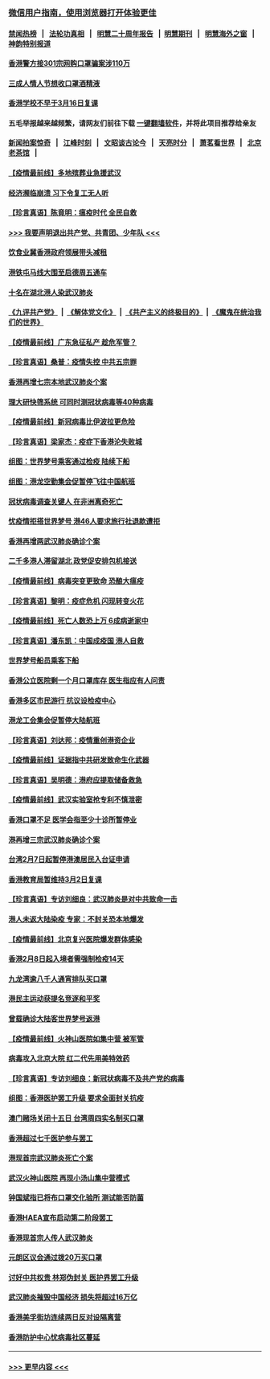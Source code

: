 ### [微信用户指南，使用浏览器打开体验更佳](https://github.com/gfw-breaker/banned-news1/blob/master/indexes/wechat-guide.md?t=0)
#### [禁闻热榜](热点新闻.md?t=0)  &nbsp;&nbsp;|&nbsp;&nbsp; [法轮功真相](https://github.com/gfw-breaker/truth/blob/master/README.md?t=0) &nbsp;&nbsp;|&nbsp;&nbsp; [明慧二十周年报告](https://github.com/gfw-breaker/mh-reports/blob/master/README.md?t=0) &nbsp;&nbsp;|&nbsp;&nbsp;[明慧期刊](https://github.com/gfw-breaker/mh-qikan) &nbsp;&nbsp;|&nbsp;&nbsp; [明慧海外之窗](https://github.com/gfw-breaker/mh-news/blob/master/README.md?t=0) &nbsp;&nbsp;|&nbsp;&nbsp; [神韵特别报道](https://github.com/gfw-breaker/mh-news/blob/master/shenyun.md?t=0)
#### [香港警方接301宗网购口罩骗案涉110万](../pages/nsc415/n11867572.md?t=02150011) 
#### [三成人情人节想收口罩酒精液](../pages/nsc415/n11867523.md?t=02150011) 
#### [香港学校不早于3月16日复课](../pages/nsc415/n11867498.md?t=02150011) 
#### 五毛举报越来越频繁，请网友们前往下载 [一键翻墙软件](https://github.com/gfw-breaker/ssr-accounts)，并将此项目推荐给亲友
#### [新闻拍案惊奇](https://github.com/gfw-breaker/banned-news1/blob/master/pages/link4.md) &nbsp;&nbsp;|&nbsp;&nbsp; [江峰时刻](https://github.com/gfw-breaker/banned-news1/blob/master/pages/link4.md) &nbsp;&nbsp;|&nbsp;&nbsp; [文昭谈古论今](https://github.com/gfw-breaker/banned-news1/blob/master/pages/link4.md) &nbsp;&nbsp;|&nbsp;&nbsp; [天亮时分](https://github.com/gfw-breaker/banned-news1/blob/master/pages/link4.md) &nbsp;&nbsp;|&nbsp;&nbsp; [萧茗看世界](https://github.com/gfw-breaker/banned-news1/blob/master/pages/link4.md) &nbsp;&nbsp;|&nbsp;&nbsp; [北京老茶馆](https://github.com/gfw-breaker/banned-news1/blob/master/pages/link4.md) &nbsp;&nbsp;|&nbsp;&nbsp; 
#### [【疫情最前线】多地殡葬业急援武汉](../pages/nsc415/n11866914.md?t=02150011) 
#### [经济濒临崩溃 习下令复工无人听](../pages/nsc415/n11867269.md?t=02150011) 
#### [【珍言真语】陈竟明：瘟疫时代 全民自救](../pages/nsc415/n11866765.md?t=02150011) 
#### [>>> 我要声明退出共产党、共青团、少年队 <<<](https://github.com/begood0513/goodnews/blob/master/quit/letter.md) 
#### [饮食业冀香港政府领展带头减租](../pages/nsc415/n11864876.md?t=02150011) 
#### [港铁屯马线大围至启德周五通车](../pages/nsc415/n11864842.md?t=02150011) 
#### [十名在湖北港人染武汉肺炎](../pages/nsc415/n11864807.md?t=02150011) 
#### [《九评共产党》](https://github.com/begood0513/9ping.md/blob/master/README.md) &nbsp;|&nbsp; [《解体党文化》](../../../../jtdwh.md/blob/master/README.md)  &nbsp;|&nbsp; [《共产主义的终极目的》](../../../../gczydzjmd.md/blob/master/README.md) &nbsp;|&nbsp; [《魔鬼在统治我们的世界》](../../../../mgztzwmdsj.md/blob/master/README.md) 
#### [【疫情最前线】广东急征私产 趁危军管？](../pages/nsc415/n11864205.md?t=02150011) 
#### [【珍言真语】桑普：疫情失控 中共五宗罪](../pages/nsc415/n11864157.md?t=02150011) 
#### [香港再增七宗本地武汉肺炎个案](../pages/nsc415/n11862405.md?t=02150011) 
#### [理大研快筛系统 可同时测冠状病毒等40种病毒](../pages/nsc415/n11862376.md?t=02150011) 
#### [【疫情最前线】新冠病毒比伊波拉更危险](../pages/nsc415/n11862199.md?t=02150011) 
#### [【珍言真语】梁家杰：疫症下香港沦失败城](../pages/nsc415/n11861588.md?t=02150011) 
#### [组图：世界梦号乘客通过检疫 陆续下船](../pages/nsc415/n11858302.md?t=02150011) 
#### [组图：港龙空勤集会促暂停飞往中国航班](../pages/nsc415/n11858190.md?t=02150011) 
#### [冠状病毒调查关键人 在非洲离奇死亡](../pages/nsc415/n11859798.md?t=02150011) 
#### [忧疫情拒搭世界梦号 港46人要求旅行社退款遭拒](../pages/nsc415/n11859849.md?t=02150011) 
#### [香港再增两武汉肺炎确诊个案](../pages/nsc415/n11859833.md?t=02150011) 
#### [二千多港人滞留湖北 政党促安排包机接送](../pages/nsc415/n11859831.md?t=02150011) 
#### [【疫情最前线】病毒突变更致命 恐酿大瘟疫](../pages/nsc415/n11859604.md?t=02150011) 
#### [【珍言真语】黎明：疫症危机 闪现转变火花](../pages/nsc415/n11859199.md?t=02150011) 
#### [【疫情最前线】死亡人数恐上万 6成病逝家中](../pages/nsc415/n11856687.md?t=02150011) 
#### [【珍言真语】潘东凯：中国成疫国 港人自救](../pages/nsc415/n11856962.md?t=02150011) 
#### [世界梦号船员乘客下船](../pages/nsc415/n11856883.md?t=02150011) 
#### [香港公立医院剩一个月口罩库存 医生指应有人问责](../pages/nsc415/n11856875.md?t=02150011) 
#### [香港多区市民游行 抗议设检疫中心](../pages/nsc415/n11856866.md?t=02150011) 
#### [港龙工会集会促暂停大陆航班](../pages/nsc415/n11856840.md?t=02150011) 
#### [【珍言真语】刘达邦：疫情重创港资企业](../pages/nsc415/n11854274.md?t=02150011) 
#### [【疫情最前线】证据指中共研发致命生化武器](../pages/nsc415/n11853087.md?t=02150011) 
#### [【珍言真语】吴明德：港府应提取储备救急](../pages/nsc415/n11852734.md?t=02150011) 
#### [【疫情最前线】武汉实验室抢专利不慎泄密](../pages/nsc415/n11850310.md?t=02150011) 
#### [香港口罩不足 医学会指至少十诊所暂停业](../pages/nsc415/n11850301.md?t=02150011) 
#### [港再增三宗武汉肺炎确诊个案](../pages/nsc415/n11850328.md?t=02150011) 
#### [台湾2月7日起暂停港澳居民入台证申请](../pages/nsc415/n11850304.md?t=02150011) 
#### [香港教育局暂维持3月2日复课](../pages/nsc415/n11850260.md?t=02150011) 
#### [【珍言真语】专访刘细良：武汉肺炎是对中共致命一击](../pages/nsc415/n11849934.md?t=02150011) 
#### [港人未返大陆染疫 专家：不封关恐本地爆发](../pages/nsc415/n11848021.md?t=02150011) 
#### [【疫情最前线】北京复兴医院爆发群体感染](../pages/nsc415/n11847626.md?t=02150011) 
#### [香港2月8日起入境者需强制检疫14天](../pages/nsc415/n11847658.md?t=02150011) 
#### [九龙湾逾八千人通宵排队买口罩](../pages/nsc415/n11847647.md?t=02150011) 
#### [港民主运动获提名竞逐和平奖](../pages/nsc415/n11847633.md?t=02150011) 
#### [曾载确诊大陆客世界梦号返港](../pages/nsc415/n11847608.md?t=02150011) 
#### [【疫情最前线】火神山医院如集中营 被军管](../pages/nsc415/n11847524.md?t=02150011) 
#### [病毒攻入北京大院 红二代先用美特效药](../pages/nsc415/n11847427.md?t=02150011) 
#### [【珍言真语】专访刘细良：新冠状病毒不及共产党的病毒](../pages/nsc415/n11847164.md?t=02150011) 
#### [组图：香港医护罢工升级 要求全面封关抗疫](../pages/nsc415/n11844107.md?t=02150011) 
#### [澳门赌场关闭十五日 台湾周四实名制买口罩](../pages/nsc415/n11845083.md?t=02150011) 
#### [香港超过七千医护参与罢工](../pages/nsc415/n11845051.md?t=02150011) 
#### [港现首宗武汉肺炎死亡个案](../pages/nsc415/n11844998.md?t=02150011) 
#### [武汉火神山医院 再现小汤山集中营模式](../pages/nsc415/n11844763.md?t=02150011) 
#### [钟国斌指已将布口罩交化验所 测试能否防菌](../pages/nsc415/n11842783.md?t=02150011) 
#### [香港HAEA宣布启动第二阶段罢工](../pages/nsc415/n11842723.md?t=02150011) 
#### [香港现首宗人传人武汉肺炎](../pages/nsc415/n11842766.md?t=02150011) 
#### [元朗区议会通过拨20万买口罩](../pages/nsc415/n11842754.md?t=02150011) 
#### [讨好中共权贵 林郑伪封关 医护界罢工升级](../pages/nsc415/n11842359.md?t=02150011) 
#### [武汉肺炎摧毁中国经济 损失将超过16万亿](../pages/nsc415/n11839723.md?t=02150011) 
#### [香港美孚街坊连续两日反对设隔离营](../pages/nsc415/n11839962.md?t=02150011) 
#### [香港防护中心忧病毒社区蔓延](../pages/nsc415/n11839933.md?t=02150011) 

----
#### [ >>> 更早内容 <<< ](../indexes/nsc415-earlier.md)

